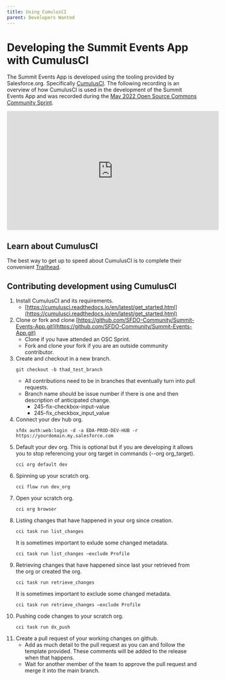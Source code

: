```yaml
---
title: Using CumulusCI
parent: Developers Wanted
---
```


# Developing the Summit Events App with CumulusCI

The Summit Events App is developed using the tooling provided by Salesforce.org. 
Specifically [CumulusCI](https://cumulusci.readthedocs.io/en/latest/intro.html#why-is-it-called-cumulusci). 
The following recording is an overview of how CumulusCI is used in the development 
of the Summit Events App and was recorded during the [May 2022 Open Source Commons Community Sprint](https://sfdo-community-sprints.github.io/summit-events-app-documentation/docs/getting-involved/sprints/9-may-2022-sprint/).

<iframe width="560" height="315" src="https://www.youtube.com/embed/GTOr5l3uZG8" title="YouTube video player" frameborder="0" allow="accelerometer; autoplay; clipboard-write; encrypted-media; gyroscope; picture-in-picture" allowfullscreen></iframe>

## Learn about CumulusCI

The best way to get up to speed about CumulusCI is to complete their convenient [Trailhead](https://trailhead.salesforce.com/en/content/learn/trails/build-applications-with-cumulusci).


## Contributing development using CumulusCI

1. Install CumulusCI and its requirements.
    * [https://cumulusci.readthedocs.io/en/latest/get_started.html](https://cumulusci.readthedocs.io/en/latest/get_started.html)
2. Clone or fork and clone [https://github.com/SFDO-Community/Summit-Events-App.git](https://github.com/SFDO-Community/Summit-Events-App.git)
    * Clone if you have attended an OSC Sprint.
    * Fork and clone your fork if you are an outside community contributor.
3. Create and checkout in a new branch.
    ```
    git checkout -b thad_test_branch
    ```
    * All contributions need to be in branches that eventually turn into pull requests.
    * Branch name should be issue number if there is one and then description of anticipated change.
        * 245-fix-checkbox-input-value
        * 245-fix_checkbox_input_value
4. Connect your dev hub org.
    ```
    sfdx auth:web:login -d -a EDA-PROD-DEV-HUB -r https://yourdomain.my.salesforce.com
    ```
5. Default your dev org. This is optional but if you are developing it allows you to stop referencing your org target in commands (--org org_target).
    ```
    cci org default dev
    ```
6. Spinning up your scratch org.
    ```
    cci flow run dev_org
    ```
7. Open your scratch org.
    ```
    cci org browser 
    ```
8. Listing changes that have happened in your org since creation.
    ```
    cci task run list_changes
    ```
   It is sometimes important to exlude some changed metadata.
    ```
    cci task run list_changes –exclude Profile
    ```
9. Retrieving changes that have happened since last your retrieved from the org or created the org.
    ```
    cci task run retrieve_changes
    ```
   It is sometimes important to exclude some changed metadata.
    ```
    cci task run retrieve_changes –exclude Profile
    ```
10. Pushing code changes to your scratch org.
    ```
    cci task run dx_push
    ```
11. Create a pull request of your working changes on github.
    * Add as much detail to the pull request as you can and follow the template provided. These comments will be added to the release when that happens.
    * Wait for another member of the team to approve the pull request and merge it into the main branch.
